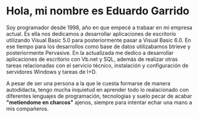  # Hola, mi nombre es Eduardo Garrido

 Soy programador desde 1998, año en que empecé a trabaar en mi empresa actual.
 Es ella nos dedicamos a desarrollar aplicaciones de escritorio utilizando Visual Basic 5.0 para posteriormente pasar a Visual Basic 6.0. En ese tiempo para los desarrollos como base de datos utilizabamos btrieve y posteriormente Pervasive.
 En la actualizada me dedico a desarrollar aplicaciones de escritorio con Vb.net y SQL, además de realizar otras tareas relacionadas con el servicio técnico, instalación y configuración de servidores Windows y tareas de I+D.

 A pesar de ser una persona a la que le cuesta formarse de manera autodidacta, tengo mucha inquietud en aprender todo lo realacionado con diferentes lenguajes de programación, tecnologias y suelo pecar de acabar **"metiendome en charcos"** ajenos, siempre para intentar echar una mano a mis compañeros.


<!---
edogagijon/edogagijon is a ✨ special ✨ repository because its `README.md` (this file) appears on your GitHub profile.
You can click the Preview link to take a look at your changes.
--->
